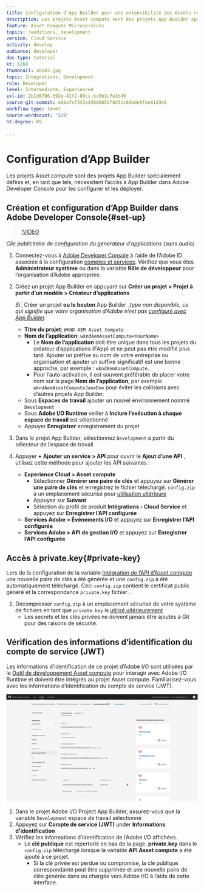 ```yaml
---
title: Configuration d’App Builder pour une extensibilité des Assets compute
description: Les projets Asset compute sont des projets App Builder spécialement définis et, en tant que tels, nécessitent l’accès à App Builder dans Adobe Developer Console pour les configurer et les déployer.
feature: Asset Compute Microservices
topics: renditions, development
version: Cloud Service
activity: develop
audience: developer
doc-type: tutorial
kt: 6268
thumbnail: 40183.jpg
topic: Integrations, Development
role: Developer
level: Intermediate, Experienced
exl-id: 2b1d8786-592e-41f2-80cc-bc0b1c7e1b49
source-git-commit: eb6a7ef343a43000855f8d5cc69bde0fae81d3e6
workflow-type: tm+mt
source-wordcount: '539'
ht-degree: 0%

---
```


# Configuration d’App Builder

Les projets Asset compute sont des projets App Builder spécialement définis et, en tant que tels, nécessitent l’accès à App Builder dans Adobe Developer Console pour les configurer et les déployer.

## Création et configuration d’App Builder dans Adobe Developer Console{#set-up}

>[!VIDEO](https://video.tv.adobe.com/v/40183/?quality=12&learn=on)

_Clic publicitaire de configuration du générateur d’applications (sans audio)_

1. Connectez-vous à [Adobe Developer Console](https://console.adobe.io) à l’aide de l’Adobe ID associée à la configuration [comptes et services](./accounts-and-services.md). Vérifiez que vous êtes __Administrateur système__ ou dans la variable __Rôle de développeur__ pour l’organisation d’Adobe appropriée.
1. Créez un projet App Builder en appuyant sur __Créer un projet > Projet à partir d’un modèle > Créateur d’applications__

   _Si__ Créer un projet __ou le bouton__ App Builder __type non disponible, ce qui signifie que votre organisation d’Adobe n’est pas [configuré avec App Builder](#request-adobe-project-app-builder)._

   + __Titre du projet__: `WKND AEM Asset Compute`
   + __Nom de l’application__: `wkndAemAssetCompute<YourName>`
      + Le __Nom de l’application__ doit être unique dans tous les projets du créateur d’applications (FApp) et ne peut pas être modifié plus tard. Ajouter un préfixe au nom de votre entreprise ou organisation et ajouter un suffixe significatif est une bonne approche, par exemple : `wkndAemAssetCompute`.
      + Pour l’auto-activation, il est souvent préférable de placer votre nom sur la page __Nom de l’application__, par exemple `wkndAemAssetComputeJaneDoe` pour éviter les collisions avec d’autres projets App Builder.
   + Sous __Espaces de travail__ ajouter un nouvel environnement nommé `Development`
   + Sous __Adobe I/O Runtime__ veiller à __Inclure l’exécution à chaque espace de travail__ est sélectionné
   + Appuyer __Enregistrer__ enregistrement du projet
1. Dans le projet App Builder, sélectionnez `Development` à partir du sélecteur de l’espace de travail
1. Appuyer __+ Ajouter un service > API__ pour ouvrir le __Ajout d’une API__ , utilisez cette méthode pour ajouter les API suivantes :

   + __Experience Cloud > Asset compute__
      + Sélectionner __Générer une paire de clés__ et appuyez sur __Générer une paire de clés__ et enregistrez le fichier téléchargé. `config.zip` à un emplacement sécurisé pour [utilisation ultérieure](#private-key)
      + Appuyez sur __Suivant__
      + Sélection du profil de produit __Intégrations - Cloud Service__ et appuyez sur __Enregistrer l’API configurée__
   + __Services Adobe > Événements I/O__ et appuyez sur __Enregistrer l’API configurée__
   + __Services Adobe > API de gestion I/O__ et appuyez sur __Enregistrer l’API configurée__

## Accès à private.key{#private-key}

Lors de la configuration de la variable [Intégration de l’API d’Asset compute](#set-up) une nouvelle paire de clés a été générée et une `config.zip` a été automatiquement téléchargé. Ceci `config.zip` contient le certificat public généré et la correspondance `private.key` fichier .

1. Décompresser `config.zip` à un emplacement sécurisé de votre système de fichiers en tant que `private.key` is [utilisé ultérieurement](../develop/environment-variables.md)
   + Les secrets et les clés privées ne doivent jamais être ajoutés à Git pour des raisons de sécurité.

## Vérification des informations d’identification du compte de service (JWT)

Les informations d’identification de ce projet d’Adobe I/O sont utilisées par le [Outil de développement Asset compute](../develop/development-tool.md) pour interagir avec Adobe I/O Runtime et doivent être intégrés au projet Asset compute. Familiarisez-vous avec les informations d’identification du compte de service (JWT).

![Informations d’identification du compte du service de développement Adobe](./assets/app-builder/service-account.png)

1. Dans le projet Adobe I/O Project App Builder, assurez-vous que la variable `Development` espace de travail sélectionné
1. Appuyez sur __Compte de service (JWT)__ under __Informations d’identification__
1. Vérifiez les informations d’identification de l’Adobe I/O affichées.
   + Le __clé publique__ est répertorié en bas de la page. __private.key__ dans le `config.zip` téléchargé lorsque la variable __API Asset compute__ a été ajouté à ce projet.
      + Si la clé privée est perdue ou compromise, la clé publique correspondante peut être supprimée et une nouvelle paire de clés générée dans ou chargée vers Adobe I/O à l’aide de cette interface.
